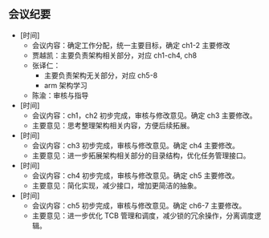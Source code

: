 ## 会议纪要

* [时间]
    * 会议内容：确定工作分配，统一主要目标，确定 ch1-2 主要修改
    * 贾越凯：主要负责架构相关部分，对应 ch1-ch4, ch8
    * 张译仁：
        * 主要负责架构无关部分，对应 ch5-8
        * arm 架构学习
    * 陈渝：审核与指导
* [时间]
    * 会议内容：ch1，ch2 初步完成，审核与修改意见。确定 ch3 主要修改。
    * 主要意见：思考整理架构相关内容，方便后续拓展。
* [时间]
    * 会议内容：ch3 初步完成，审核与修改意见。确定 ch4 主要修改。
    * 主要意见：进一步拓展架构相关部分的目录结构，优化任务管理接口。
* [时间]
    * 会议内容：ch4 初步完成，审核与修改意见。确定 ch5 主要修改。
    * 主要意见：简化实现，减少接口，增加更简洁的抽象。
* [时间]
    * 会议内容：ch5 初步完成，审核与修改意见。确定 ch6-7 主要修改。
    * 主要意见：进一步优化 TCB 管理和调度，减少锁的冗余操作，分离调度逻辑。

